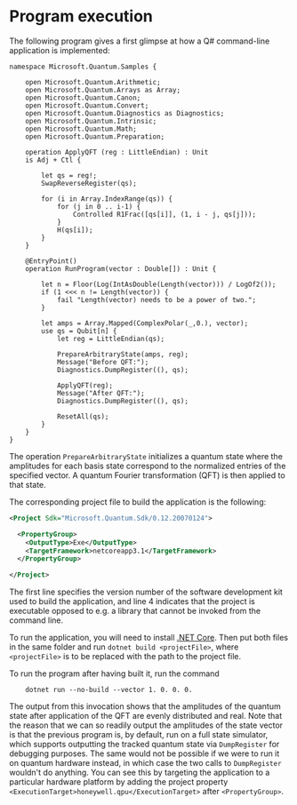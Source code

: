 # Program execution

The following program gives a first glimpse at how a Q# command-line application is implemented: 

```qsharp
namespace Microsoft.Quantum.Samples {
    
    open Microsoft.Quantum.Arithmetic; 
    open Microsoft.Quantum.Arrays as Array; 
    open Microsoft.Quantum.Canon;
    open Microsoft.Quantum.Convert;
    open Microsoft.Quantum.Diagnostics as Diagnostics; 
    open Microsoft.Quantum.Intrinsic;
    open Microsoft.Quantum.Math;
    open Microsoft.Quantum.Preparation; 

    operation ApplyQFT (reg : LittleEndian) : Unit 
    is Adj + Ctl {
        
        let qs = reg!;        
        SwapReverseRegister(qs);
        
        for (i in Array.IndexRange(qs)) {
            for (j in 0 .. i-1) {
                Controlled R1Frac([qs[i]], (1, i - j, qs[j]));
            }
            H(qs[i]);
        }
    }

    @EntryPoint() 
    operation RunProgram(vector : Double[]) : Unit {

        let n = Floor(Log(IntAsDouble(Length(vector))) / LogOf2());
        if (1 <<< n != Length(vector)) {
            fail "Length(vector) needs to be a power of two.";
        }

        let amps = Array.Mapped(ComplexPolar(_,0.), vector);
        use qs = Qubit[n] {
            let reg = LittleEndian(qs);

            PrepareArbitraryState(amps, reg); 
            Message("Before QFT:");
            Diagnostics.DumpRegister((), qs);

            ApplyQFT(reg); 
            Message("After QFT:");
            Diagnostics.DumpRegister((), qs);

            ResetAll(qs);
        }
    }
}
```

The operation `PrepareArbitraryState` initializes a quantum state where the amplitudes for each basis state correspond to the normalized entries of the specified vector. A quantum Fourier transformation (QFT) is then applied to that state.

The corresponding project file to build the application is the following: 

```xml
<Project Sdk="Microsoft.Quantum.Sdk/0.12.20070124"> 

  <PropertyGroup>
    <OutputType>Exe</OutputType> 
    <TargetFramework>netcoreapp3.1</TargetFramework>
  </PropertyGroup>

</Project>
```

The first line specifies the version number of the software development kit used to build the application, and line 4 indicates that the project is executable opposed to e.g. a library that cannot be invoked from the command line.

To run the application, you will need to install [.NET Core](/dotnet/core/install/). Then put both files in the same folder and run `dotnet build <projectFile>`, where `<projectFile>` is to be replaced with the path to the project file. 

To run the program after having built it, run the command

```azurecli
    dotnet run --no-build --vector 1. 0. 0. 0.
```

The output from this invocation shows that the amplitudes of the quantum state after application of the QFT are evenly distributed and real. Note that the reason that we can so readily output the amplitudes of the state vector is that the previous program is, by default, run on a full state simulator, which supports outputting the tracked quantum state via `DumpRegister` for debugging purposes. The same would not be possible if we were to run it on quantum hardware instead, in which case the two calls to `DumpRegister` wouldn't do anything. You can see this by targeting the application to a particular hardware platform by adding the project property `<ExecutionTarget>honeywell.qpu</ExecutionTarget>` after `<PropertyGroup>`.



